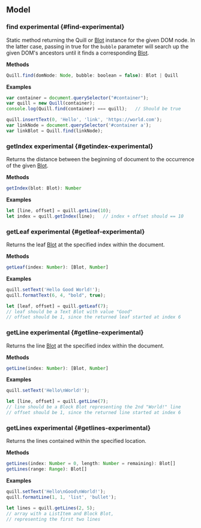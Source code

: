 ## Model

### find <span class="experimental">experimental</span> {#find-experimental}

Static method returning the Quill or [Blot](https://github.com/quilljs/parchment) instance for the given DOM node. In the latter case, passing in true for the `bubble` parameter will search up the given DOM's ancestors until it finds a corresponding [Blot](https://github.com/quilljs/parchment).

**Methods**

```javascript
Quill.find(domNode: Node, bubble: boolean = false): Blot | Quill
```

**Examples**

```javascript
var container = document.querySelector("#container");
var quill = new Quill(container);
console.log(Quill.find(container) === quill);   // Should be true

quill.insertText(0, 'Hello', 'link', 'https://world.com');
var linkNode = document.querySelector('#container a');
var linkBlot = Quill.find(linkNode);
```

### getIndex <span class="experimental">experimental</span> {#getindex-experimental}

Returns the distance between the beginning of document to the occurrence of the given [Blot](https://github.com/quilljs/parchment).

**Methods**

```javascript
getIndex(blot: Blot): Number
```

**Examples**

```javascript
let [line, offset] = quill.getLine(10);
let index = quill.getIndex(line);   // index + offset should == 10
```

### getLeaf <span class="experimental">experimental</span> {#getleaf-experimental}

Returns the leaf [Blot](https://github.com/quilljs/parchment) at the specified index within the document.

**Methods**

```javascript
getLeaf(index: Number): [Blot, Number]
```

**Examples**

```javascript
quill.setText('Hello Good World!');
quill.formatText(6, 4, "bold", true);

let [leaf, offset] = quill.getLeaf(7);
// leaf should be a Text Blot with value "Good"
// offset should be 1, since the returned leaf started at index 6
```

### getLine <span class="experimental">experimental</span> {#getline-experimental}

Returns the line [Blot](https://github.com/quilljs/parchment) at the specified index within the document.

**Methods**

```javascript
getLine(index: Number): [Blot, Number]
```


**Examples**

```javascript
quill.setText('Hello\nWorld!');

let [line, offset] = quill.getLine(7);
// line should be a Block Blot representing the 2nd "World!" line
// offset should be 1, since the returned line started at index 6
```

### getLines <span class="experimental">experimental</span> {#getlines-experimental}

Returns the lines contained within the specified location.

**Methods**

```javascript
getLines(index: Number = 0, length: Number = remaining): Blot[]
getLines(range: Range): Blot[]
```

**Examples**

```javascript
quill.setText('Hello\nGood\nWorld!');
quill.formatLine(1, 1, 'list', 'bullet');

let lines = quill.getLines(2, 5);
// array with a ListItem and Block Blot,
// representing the first two lines
```
